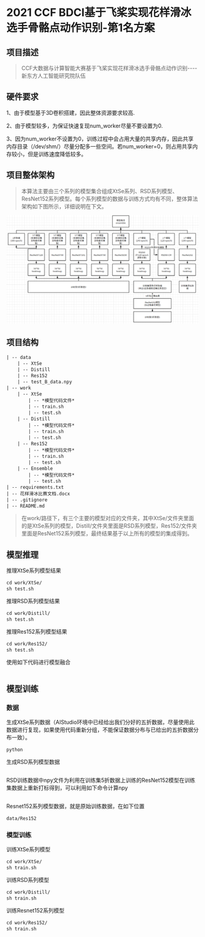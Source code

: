 # 2021 CCF BDCI基于飞桨实现花样滑冰选手骨骼点动作识别-第1名方案
> 
## 项目描述
> CCF大数据与计算智能大赛基于飞桨实现花样滑冰选手骨骼点动作识别----新东方人工智能研究院队伍

## 硬件要求
1、由于模型基于3D卷积搭建，因此整体资源要求较高.

2、由于模型较多，为保证快速复现num_worker尽量不要设置为0.

3、因为num_worker不设置为0，训练过程中会占用大量的共享内存，因此共享内存目录（/dev/shm/）尽量分配多一些空间。若num_worker=0，则占用共享内存较小，但是训练速度降低较多。

## 项目整体架构
> 本算法主要由三个系列的模型集合组成XtSe系列、RSD系列模型、ResNet152系列模型。每个系列模型的数据与训练方式均有不同，整体算法架构如下图所示，详细说明在下文。

![avatar](1.png)

## 项目结构
```
| -- data
    | -- XtSe
    | -- Distill
    | -- Res152
    | -- test_B_data.npy
| -- work
    | -- XtSe
        | -- *模型代码文件*
        | -- train.sh
        | -- test.sh
    | -- Distill
        | -- *模型代码文件*
        | -- train.sh
        | -- test.sh
    | -- Res152
        | -- *模型代码文件*
        | -- train.sh
        | -- test.sh
    | -- Ensemble
        | -- *模型代码文件*
        | -- test.sh
| -- requirements.txt
| -- 花样滑冰比赛文档.docx
| -- .gitignore
| -- README.md

```
> 在work/路径下，有三个主要的模型对应的文件夹，其中XtSe/文件夹里面的是XtSe系列的模型，Distill/文件夹里面是RSD系列模型，Res152/文件夹里面是ResNet152系列模型，最终结果基于以上所有的模型的集成得到。


## 模型推理
推理XtSe系列模型结果
```
cd work/XtSe/
sh test.sh
```
推理RSD系列模型结果
```
cd work/Distill/
sh test.sh
```
推理Res152系列模型结果
```
cd work/Res152/
sh test.sh
```
使用如下代码进行模型融合
```

```

## 模型训练
### 数据
生成XtSe系列数据（AIStudio环境中已经给出我们分好的五折数据，尽量使用此数据进行复现，如果使用代码重新分组，不能保证数据分布与已给出的五折数据分布一致）。
```
python
```
生成RSD系列模型数据
```

```
RSD训练数据中npy文件为利用在训练集5折数据上训练的ResNet152模型在训练集数据上重新打标得到，可以利用如下命令计算npy
```

```
Resnet152系列模型数据，就是原始训练数据，在如下位置
```
data/Res152
```

### 模型训练
训练XtSe系列模型
```
cd work/XtSe/
sh train.sh
```
训练RSD系列模型
```
cd work/Distill/
sh train.sh
```
训练Resnet152系列模型
```
cd work/Res152/
sh train.sh
```



